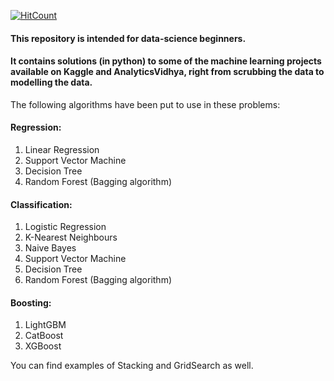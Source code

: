 [![HitCount](http://hits.dwyl.io/lsriniv/datascience_py.svg)](http://hits.dwyl.io/lsriniv/datascience_py)

#### This repository is intended for data-science beginners. 
#### It contains solutions (in python) to some of the machine learning projects available on Kaggle and AnalyticsVidhya, right from scrubbing the data to modelling the data.

The following algorithms have been put to use in these problems:

#### Regression:
1. Linear Regression
2. Support Vector Machine
3. Decision Tree
4. Random Forest (Bagging algorithm)

#### Classification:
1. Logistic Regression
2. K-Nearest Neighbours
3. Naive Bayes
4. Support Vector Machine
5. Decision Tree
6. Random Forest (Bagging algorithm)

#### Boosting:
1. LightGBM
2. CatBoost
3. XGBoost

You can find examples of Stacking and GridSearch as well.


